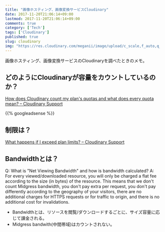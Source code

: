 ```yaml
---
title: "画像ホスティング、画像変換サービスCloudinary"
date: 2017-11-20T21:06:14+09:00
lastmod: 2017-11-20T21:06:14+09:00
comments: true
category: ['Tech']
tags: ['Cloudinary']
published: true
slug: cloudinary
img: "https://res.cloudinary.com/meganii/image/upload/c_scale,f_auto,q_auto,w_300/v1514031264/thumbnail_tech.png"
---
```


画像ホスティング、画像変換サービスのCloudinaryを調べたときのメモ。


## どのようにCloudinaryが容量をカウントしているのか？

[How does Cloudinary count my plan's quotas and what does every quota mean? – Cloudinary Support](https://support.cloudinary.com/hc/en-us/articles/203125631-How-does-Cloudinary-count-my-plan-s-quotas-and-what-does-every-quota-mean-)


<!--more-->
{{% googleadsense %}}


## 制限は？

[What happens if I exceed plan limits? – Cloudinary Support](https://support.cloudinary.com/hc/en-us/articles/202521702-What-happens-if-I-exceed-plan-limits-)


## Bandwidthとは？

Q: What is "Net Viewing Bandwidth" and how is bandwidth calculated?
A: For every viewed/downloaded resource, you will only be charged a flat fee according to the size (in bytes) of the resource. This means that we don't count Midgress bandwidth, you don't pay extra per request, you don't pay differently according to the geography of your visitors, there are no additional charges for HTTPS requests or for traffic to origin, and there is no additional cost for invalidations.

- Bandwidthとは、リソースを閲覧/ダウンロードするごとに、サイズ容量に応じて課金される。
- Midgress bandwith(中間帯域)はカウントされない。
　

